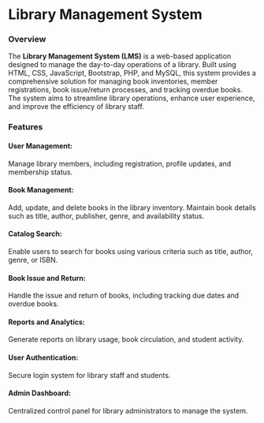 # Library Management System


### Overview


The **Library Management System (LMS)** is a web-based application designed to manage the day-to-day operations of a library. Built using HTML, CSS, JavaScript, Bootstrap, PHP, and MySQL, this system provides a comprehensive solution for managing book inventories, member registrations, book issue/return processes, and tracking overdue books. The system aims to streamline library operations, enhance user experience, and improve the efficiency of library staff.

### Features
#### User Management: 
Manage library members, including registration, profile updates, and membership status.
#### Book Management: 
Add, update, and delete books in the library inventory. Maintain book details such as title, author, publisher, genre, and availability status.
#### Catalog Search: 
Enable users to search for books using various criteria such as title, author, genre, or ISBN.
#### Book Issue and Return: 
Handle the issue and return of books, including tracking due dates and overdue books.
#### Reports and Analytics:
Generate reports on library usage, book circulation, and student activity.
#### User Authentication:
Secure login system for library staff and students.
#### Admin Dashboard: 
Centralized control panel for library administrators to manage the system.
